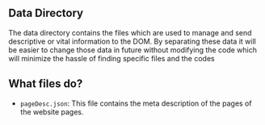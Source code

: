 ## Data Directory

The data directory contains the files which are used to manage and send descriptive or vital information to the DOM.
By separating these data it will be easier to change those data in future without modifying the code which will minimize the hassle of finding specific files and the codes

## What files do?

- `pageDesc.json`: This file contains the meta description of the pages of the website pages.
